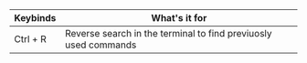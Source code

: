 

| Keybinds | What's it for | 
| --- | --- |
| Ctrl + R | Reverse search in the terminal to find previuosly used commands |